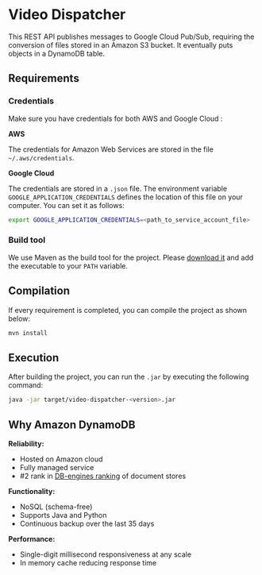 # Video Dispatcher

This REST API publishes messages to Google Cloud Pub/Sub, requiring the conversion of files stored in an Amazon S3 
bucket. It eventually puts objects in a DynamoDB table.

## Requirements

### Credentials

Make sure you have credentials for both AWS and Google Cloud :

**AWS**

The credentials for Amazon Web Services are stored in the file `~/.aws/credentials`.

**Google Cloud**

The credentials are stored in a `.json` file. The environment variable `GOOGLE_APPLICATION_CREDENTIALS` defines the 
location of this file on your computer. You can set it as follows:
```bash
export GOOGLE_APPLICATION_CREDENTIALS=<path_to_service_account_file>
```

### Build tool

We use Maven as the build tool for the project. Please [download it](https://maven.apache.org/download.cgi) and add 
the executable to your `PATH` variable.  

## Compilation

If every requirement is completed, you can compile the project as shown below:
```bash
mvn install
```

## Execution

After building the project, you can run the `.jar` by executing the following command:
```bash
java -jar target/video-dispatcher-<version>.jar
```

## Why Amazon DynamoDB

**Reliability:**
 * Hosted on Amazon cloud
 * Fully managed service
 * \#2 rank in [DB-engines ranking](https://db-engines.com/en/ranking/document+store) of document stores
 
**Functionality:**
 * NoSQL (schema-free)
 * Supports Java and Python
 * Continuous backup over the last 35 days

**Performance:**
 * Single-digit millisecond responsiveness at any scale
 * In memory cache reducing response time